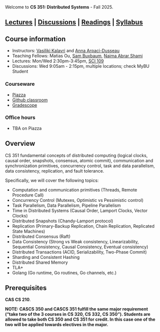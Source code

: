 
Welcome to **CS 351: Distributed Systems** - Fall 2025.

## [Lectures](./lectures.html) \| [Discussions](./discussions.html) \| [Readings](./readings.html) \| [Syllabus](./syllabus.pdf)

## Course information
- Instructors: [Vasiliki Kalavri](https://cs-people.bu.edu/vkalavri/) and [Anna Arpaci-Dusseau](https://www.bu.edu/cs/profiles/anna-arpaci-dusseau/)
- Teaching Fellows: Matias Ou, [Sam Buxbaum](https://sambux.org/), [Naima Abrar Shami](https://sites.bu.edu/casp/people/naima-abrar-shami/)
- Lectures: Mon/Wed 2:30pm-3:45pm, [SCI 109](https://www.bu.edu/classrooms/classroom/sci-109/)
- Discussions: Wed 9:05am - 2:15pm, multiple locations; check MyBU Student

### Courseware
- [Piazza](https://piazza.com/bu/fall2025/cascs351/home)
- [Github classroom](https://classroom.github.com/classrooms/228307190-cs-351-fall-25)
- [Gradescope]()

### Office hours
- TBA on Piazza

## Overview
CS 351 fundamental concepts of distributed computing (logical clocks, causal order, snapshots, consensus, atomic commit), communication and synchronization primitives, concurrency control, 
task and data parallelism, data consistency, replication, and fault tolerance.

Specifically, we will cover the following topics:
- Computation and communication primitives (Threads, Remote Procedure Call)
- Concurrency Control (Mutexes, Optimistic vs Pessimistic control)
- Task Parallelism, Data Parallelism, Pipeline Parallelism
- Time in Distributed Systems (Causal Order, Lamport Clocks, Vector Clocks)
- Distributed Snapshots (Chandy-Lamport protocol)
- Replication (Primary-Backup Replication, Chain Replication, Replicated State Machines)
- Distributed Consensus (Raft)
- Data Consistency (Strong vs Weak consistency, Linearizability, Sequential Consistency, Causal Consistency, Eventual consistency)
- Distributed Transactions (ACID, Serializability, Two-Phase Commit)
- Sharding and Consistent Hashing
- Distributed Shared Memory
- TLA+
- Golang (Go runtime, Go routines, Go channels, etc.)

## Prerequisites
**CAS CS 210**.

**NOTE: CASCS 350 and CASCS 351 fulfill the same major requirement (“take two of the 3 courses in CS 320, CS 332, CS 350”). Students are allowed to take both CS 350 and CS 351 for credit. In this case one of the two will be applied towards electives in the major.**
